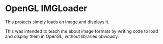 # OpenGL IMGLoader
This projects simply loads an image and displays it.

This was intended to teach me about image formats by writing code to load and display them in OpenGL, without libraries obviously.
